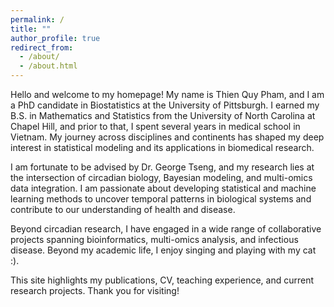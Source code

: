 ```yaml
---
permalink: /
title: ""
author_profile: true
redirect_from: 
  - /about/
  - /about.html
---
```


Hello and welcome to my homepage! My name is Thien Quy Pham, and I am a PhD candidate in Biostatistics at the University of Pittsburgh. I earned my B.S. in Mathematics and Statistics from the University of North Carolina at Chapel Hill, and prior to that, I spent several years in medical school in Vietnam. My journey across disciplines and continents has shaped my deep interest in statistical modeling and its applications in biomedical research.

I am fortunate to be advised by Dr. George Tseng, and my research lies at the intersection of circadian biology, Bayesian modeling, and multi-omics data integration. I am passionate about developing statistical and machine learning methods to uncover temporal patterns in biological systems and contribute to our understanding of health and disease.

Beyond circadian research, I have engaged in a wide range of collaborative projects spanning bioinformatics, multi-omics analysis, and infectious disease. Beyond my academic life, I enjoy singing and playing with my cat :). 

This site highlights my publications, CV, teaching experience, and current research projects. Thank you for visiting!














